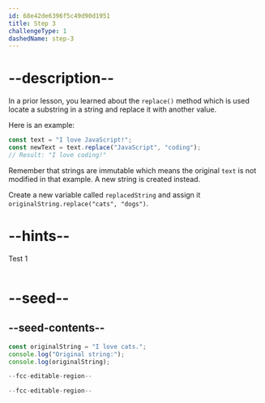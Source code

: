 ```yaml
---
id: 68e42de6396f5c49d90d1951
title: Step 3
challengeType: 1
dashedName: step-3
---
```


# --description--

In a prior lesson, you learned about the `replace()` method which is used locate a substring in a string and replace it with another value.

Here is an example:

```js
const text = "I love JavaScript!";
const newText = text.replace("JavaScript", "coding");
// Result: "I love coding!"
```

Remember that strings are immutable which means the original `text` is not modified in that example. A new string is created instead. 

Create a new variable called `replacedString` and assign it `originalString.replace("cats", "dogs")`. 

# --hints--

Test 1

```js

```

# --seed--

## --seed-contents--

```js
const originalString = "I love cats.";
console.log("Original string:");
console.log(originalString);

--fcc-editable-region--

--fcc-editable-region--
```
